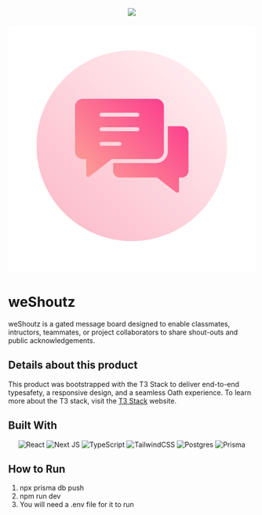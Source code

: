 <div align='center'>
<img src='https://img.shields.io/github/v/release/oslabs-beta/xkite?color=%a3f7bf&label=version&style=for-the-badge'>
</div>
 <br>

 <img src='https://raw.githubusercontent.com/weShoutz/weShoutz/dev/public/shoutz.png'>

# weShoutz

weShoutz is a gated message board designed to enable classmates, intructors, teammates, or project collaborators to share shout-outs and public acknowledgements.

## Details about this product

This product was bootstrapped with the T3 Stack to deliver end-to-end typesafety, a responsive design, and a seamless Oath experience. To learn more about the T3 stack, visit the [T3 Stack](https://create.t3.gg/) website.

## Built With

<div align='center'>

![React](https://img.shields.io/badge/react-%2320232a.svg?style=for-the-badge&logo=react&logoColor=%2361DAFB)
![Next JS](https://img.shields.io/badge/Next-black?style=for-the-badge&logo=next.js&logoColor=white)
![TypeScript](https://img.shields.io/badge/typescript-%23007ACC.svg?style=for-the-badge&logo=typescript&logoColor=white)
![TailwindCSS](https://img.shields.io/badge/tailwindcss-%2338B2AC.svg?style=for-the-badge&logo=tailwind-css&logoColor=white)
![Postgres](https://img.shields.io/badge/postgres-%23316192.svg?style=for-the-badge&logo=postgresql&logoColor=white)
![Prisma](https://img.shields.io/badge/Prisma-3982CE?style=for-the-badge&logo=Prisma&logoColor=white)


</div>

## How to Run

1. npx prisma db push
2. npm run dev
3. You will need a .env file for it to run 